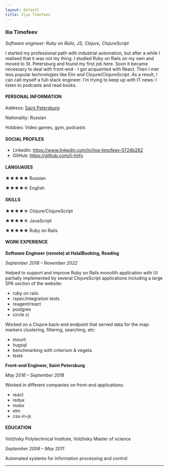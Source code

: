 ```yaml
---
layout: default
title: Ilya Timofeev
---
```

### Ilia Timofeev
_Software engineer: Ruby on Rails, JS, Clojure, ClojureScript_

I started my professional path with industrial automation, but after a while I realised that it was not my thing.
I studied Ruby on Rails on my own and moved to St. Petersburg and found my first job here. Soon it became necessary to deal with front-end - I got acquainted with React. Then I met less popular technologies like Elm and Clojure/ClojureScript.
As a result, I can call myself a full-stack engineer.
I'm trying to keep up with IT news: I listen to podcasts and read books.

#### PERSONAL INFORMATION
Address: [Saint Petersburg](https://www.google.com/maps/place/St+Petersburg/@59.9392259,29.5342919,9z/data=!3m1!4b1!4m5!3m4!1s0x4696378cc74a65ed:0x6dc7673fab848eff!8m2!3d59.9310584!4d30.3609097)

Nationality: Russian

Hobbies: Video games, gym, podcasts

#### SOCIAL PROFILES
- LinkedIn: https://www.linkedin.com/in/ilya-timofeev-0724b262
- GitHub: https://github.com/il-tmfv

#### LANGUAGES
  ★★★★★ Russian

  ★★★★☆ English

#### SKILLS
  ★★★★☆ Clojure/ClojureScript

  ★★★★☆ JavaScript

  ★★★★★ Ruby on Rails

#### WORK EXPERIENCE
**Software Engineer (remote) at HalalBooking, Reading**

_September 2018 – November 2022_

Helped to support and improve Ruby on Rails monolith application with UI partially implemented by several ClojureScript applications including a large SPA section of the website:
- ruby on rails
- rspec/integration tests
- reagent/react
- postgres
- circle ci

Worked on a Clojure back-end endpoint that served data for the map: markers clustering, filtering, searching, etc:
- mount
- hugsql
- benchmarking with criterium &amp; vegeta
- tests

**Front-end Engineer, Saint Petersburg**

_May 2016 – September 2018_

Worked in different companies on front-end applications:

- react
- redux
- mobx
- elm
- css-in-js

#### EDUCATION
Volzhsky Polytechnical Institute, Volzhsky Master of science

_September 2006 – May 2011_

Automated systems for information processing and control

-----

